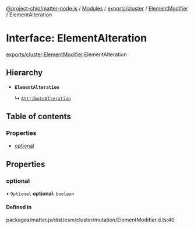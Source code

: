 [@project-chip/matter-node.js](../README.md) / [Modules](../modules.md) / [exports/cluster](../modules/exports_cluster.md) / [ElementModifier](../modules/exports_cluster.ElementModifier.md) / ElementAlteration

# Interface: ElementAlteration

[exports/cluster](../modules/exports_cluster.md).[ElementModifier](../modules/exports_cluster.ElementModifier.md).ElementAlteration

## Hierarchy

- **`ElementAlteration`**

  ↳ [`AttributeAlteration`](exports_cluster.ElementModifier.AttributeAlteration.md)

## Table of contents

### Properties

- [optional](exports_cluster.ElementModifier.ElementAlteration.md#optional)

## Properties

### optional

• `Optional` **optional**: `boolean`

#### Defined in

packages/matter.js/dist/esm/cluster/mutation/ElementModifier.d.ts:40
